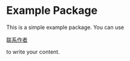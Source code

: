 # Example Package
This is a simple example package. You can use

[联系作者](https://mp.weixin.qq.com/s/9FQ-Tun5FbpBepBAsdY62w)

to write your content.
